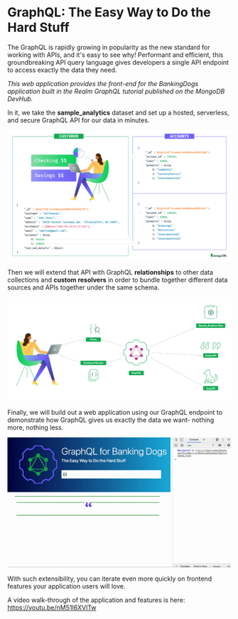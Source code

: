 # GraphQL: The Easy Way to Do the Hard Stuff
The GraphQL is rapidly growing in popularity as the new standard for working with APIs, and it's easy to see why! 
Performant and efficient, this groundbreaking API query language gives developers a single API endpoint to access exactly the data they need. 

*This web application provides the front-end for the BankingDogs application built in the Realm GraphQL tutorial published on the MongoDB DevHub.* 

In it, we take the **sample_analytics** dataset and set up a hosted, serverless, and secure GraphQL API for our data in minutes. 

<img src="assets/CustAcctsDiagram.jpg" width="700">

Then we will extend that API with GraphQL **relationships** to other data collections and **custom resolvers** in order to bundle together different data sources and APIs together under the same schema. 

<img src="assets/GraphQLDiagram.jpg" width="700">

Finally, we will build out a web application using our GraphQL endpoint to demonstrate how GraphQL gives us exactly the data we want- nothing more, nothing less.

![BankingDogs Demo](assets/appdemo.gif)


With such extensibility, you can iterate even more quickly on frontend features your application users will love.



A video walk-through of the application and features is here: https://youtu.be/nM51I6XVlTw
